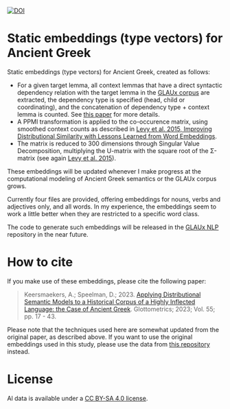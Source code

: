 [![DOI](https://zenodo.org/badge/DOI/10.5281/zenodo.15774921.svg)](https://zenodo.org/doi/10.5281/zenodo.15774921)

# Static embeddings (type vectors) for Ancient Greek

Static embeddings (type vectors) for Ancient Greek, created as follows:
* For a given target lemma, all context lemmas that have a direct syntactic dependency relation with the target lemma in the [GLAUx corpus](https://github.com/alekkeersmaekers/glaux) are extracted, the dependency type is specified (head, child or coordinating), and the concatenation of dependency type + context lemma is counted. See [this paper](https://doi.org/10.53482/2023_55_410) for more details.
* A PPMI transformation is applied to the co-occurence matrix, using smoothed context counts as described in [Levy et al. 2015, Improving Distributional Similarity
with Lessons Learned from Word Embeddings](https://doi.org/10.1162/tacl_a_00134).
* The matrix is reduced to 300 dimensions through Singular Value Decomposition, multiplying the U-matrix with the square root of the Σ-matrix (see again [Levy et al. 2015](https://doi.org/10.1162/tacl_a_00134)).

These embeddings will be updated whenever I make progress at the computational modeling of Ancient Greek semantics or the GLAUx corpus grows.

Currently four files are provided, offering embeddings for nouns, verbs and adjectives only, and all words. In my experience, the embeddings seem to work a little better when they are restricted to a specific word class.

The code to generate such embeddings will be released in the [GLAUx NLP](https://github.com/alekkeersmaekers/glaux-nlp) repository in the near future.

# How to cite

If you make use of these embeddings, please cite the following paper:

> Keersmaekers, A.; Speelman, D.; 2023. [Applying Distributional Semantic Models to a Historical Corpus of a Highly Inflected Language: the Case of Ancient Greek](https://doi.org/10.53482/2023_55_410). Glottometrics; 2023; Vol. 55; pp. 17 - 43.

Please note that the techniques used here are somewhat updated from the original paper, as described above. If you want to use the original embeddings used in this study, please use the data from [this repository](https://github.com/alekkeersmaekers/greek-count-vectors) instead.

# License

Al data is available under a [CC BY-SA 4.0 license](https://creativecommons.org/licenses/by-sa/4.0/).
